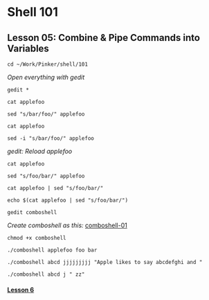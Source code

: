 # Shell 101
## Lesson 05: Combine & Pipe Commands into Variables

`cd ~/Work/Pinker/shell/101`

*Open everything with gedit*

`gedit *`

`cat applefoo`

`sed "s/bar/foo/" applefoo`

`cat applefoo`

`sed -i "s/bar/foo/" applefoo`

*gedit: Reload applefoo*

`cat applefoo`

`sed "s/foo/bar/" applefoo`

`cat applefoo | sed "s/foo/bar/"`

`echo $(cat applefoo | sed "s/foo/bar/")`

`gedit comboshell`

*Create comboshell as this:* [comboshell-01](https://github.com/inkVerb/pinker/blob/master/101-shell/comboshell-01)

`chmod +x comboshell`

`./comboshell applefoo foo bar`

`./comboshell abcd jjjjjjjjj "Apple likes to say abcdefghi and "`

`./comboshell abcd j " zz"`

#### [Lesson 6](https://github.com/inkVerb/pinker/blob/master/101-shell/Lesson-06.md)
